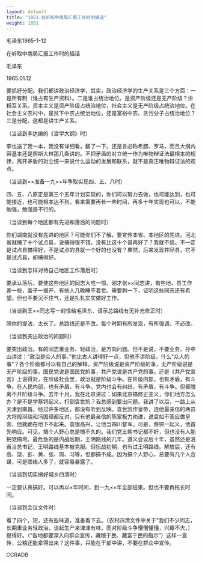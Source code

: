 ```yaml
---
layout: default
title: "1051.在听取中南局汇报工作时的插话"
weight: 1051
---
```


毛泽东1965-1-12

在听取中南局汇报工作时的插话

毛泽东

1965.01.12

要抓好分配。我们都讲政治经济学，其实，政治经济学的生产关系是三个方面：一是所有制（谁占有生产资料）。二是谁占统治地位。是资产阶级还是无产阶级？讲相互关系。资本主义是资产阶级占统治地位，社会主义是无产阶级占统治地位。在社会主义农村中，是贫下中农占统治地位，还是富裕中农、贪污分子占统治地位？三是分配。这都是讲生产关系。

（当谈到李达编的《哲学大纲》时）

李也送了我一本，我没有详细看，翻了一下。还是言必称希腊、罗马，而且大纲内容基本还是照斯大林那几条讲的。不把矛盾的对立统一作为唯物辩证法最根本的规律，离开矛盾的对立统一来说什么运动的发展和联系，就不是真正唯物辩证法的观点。

（当谈到××准备一九××年争取实现四、五、八时）

四、五、八原定是第三个五年计划实现的，你们可以努力去做，也可能达到，也可能接近，也可能根本达不到。看来需要再长一些时间，再多十年实现也可以，不能勉强，勉强是不行的。

（当谈到每个地区都有先进和落后的问题时）

你们湖南就没有先进的地区？可能你们不了解，要宣传本省、本地区的先进。河北省就搞了十个试点县，说搞得很不错，没有比这十个县再好了？我就不信。不一定是试点县搞得好，不是试点的县就一个好的也没有？果然，后来发现井陉县，它不是试点县，却搞得好。

（当谈到怎样对待自己地区工作落后时）

要承认落后，要使这些地区的同志大吃一惊。刚才张××同志讲，有些地、县工作差一些，盖子一揭开，有些人几晚睡不着觉。需要刺一下，证明这些同志还有希望。但也不要沉不住气，还是扎扎实实做好工作。

（当谈到王××同志写一封信给毛泽东、请示总路线有无补充修正时）

照你的提法，太长了。总路线还是不改。每个时期有所发现，有所强调，不必改。

（当谈到突出政治的问题时）

要突出政治。有的同志重业务、轻政治，是方向问题。但不是说，不要业务。孙中山讲过：“政治是众人的事。”他比古人讲得好一点，但他不讲阶级。什么“众人的事”？各个阶级都可以有自己的解释。资产阶级说是资产阶级的事，无产阶级说是无产阶级的事。国民党说是国民党的事，共产党说是共产党的事。还是《共产党宣言》上说得对，在阶级社会里，政治就是阶级斗争。在阶级内部，也有矛盾，有斗争。在人民内部，也有矛盾，有斗争。党内也会有纠纷，有矛盾，有斗争。但都脱离不开阶级斗争。去年十月，我在北京讲过：如果北京搞修正主义，你们地方怎么办？是不是学蔡锷起义，打倒袁世凯？我总感到要出问题。我讲了以后，一路上从天津到南昌，经过许多地区，都没有听到反映。袁世凯作皇帝，连他最亲信的两员大将段琪瑞和冯国璋都反对，只有他最亲信的陈宦极力劝进，说袁如不答应做皇帝，他就跪在地下不起来。袁很高兴，让他当四川督军。可是，蔡锷一起义，他首先响应。可见，搞个人野心总是搞不久的。我们党五朝书记都不好，但也没有人能把党搞垮。最危急的是内战后期，王明路线的几年。遵义会议后十年，虽然还是洛甫当总书记，王明路线基本被克服。但抗战初期，也有过王明路线。解放后，还有高、饶、彭、黄、张、周、习等，但都搞不成。因为搞个人野心，总要有几个人合谋，可是联络人多了，就容易暴露了。

（当谈到切实搞好城乡四清时）

一定要认真搞好。可以再以×年时间，到一九××年全部结束。但也不要再拖长时间。

（当谈到会议文件时）

看了四个，短，还有些味道，准备看下去。（农村四清文件中关于“我们不少同志，长期重业务轻政治，谈起生产来津津有味，而对阶级斗争懵懵懂懂，兴趣不大，）提得好。（“各地都要深入向群众宣传，藏粮于民、藏富于民的指示”）这样一宣传，公粮还能拿得出来？这件事，只能在干部中讲，不要在群众中宣传。

CCRADB

